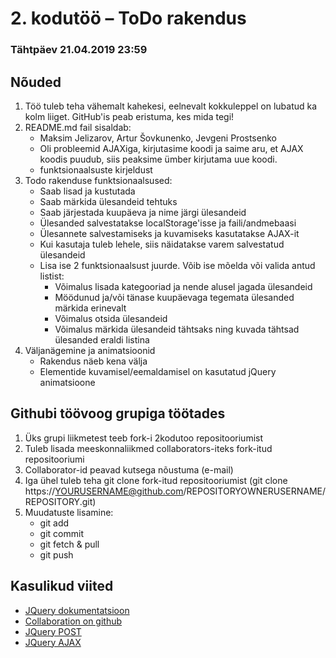 # 2. kodutöö – ToDo rakendus

### Tähtpäev 21.04.2019 23:59

## Nõuded

1. Töö tuleb teha vähemalt kahekesi, eelnevalt kokkuleppel on lubatud ka kolm liiget. GitHub'is peab eristuma, kes mida tegi!
1. README.md fail sisaldab:
    * Maksim Jelizarov, Artur Šovkunenko, Jevgeni Prostsenko
    * Oli probleemid AJAXiga, kirjutasime koodi ja saime aru, et AJAX koodis puudub, siis peaksime ümber kirjutama uue koodi. 
    * funktsionaalsuste kirjeldust
1. Todo rakenduse funktsionaalsused:   
    * Saab lisad ja kustutada
    * Saab märkida ülesandeid tehtuks
    * Saab järjestada kuupäeva ja nime järgi ülesandeid
    * Ülesanded salvestatakse localStorage'isse ja faili/andmebaasi
    * Ülesannete salvestamiseks ja kuvamiseks kasutatakse AJAX-it
    * Kui kasutaja tuleb lehele, siis näidatakse varem salvestatud ülesandeid
    * Lisa ise 2 funktsionaalsust juurde. Võib ise mõelda või valida antud listist:
         * Võimalus lisada kategooriad ja nende alusel jagada ülesandeid
         * Möödunud ja/või tänase kuupäevaga tegemata ülesanded märkida erinevalt
         * Võimalus otsida ülesandeid
         * Võimalus märkida ülesandeid tähtsaks ning kuvada tähtsad ülesanded eraldi listina
1. Väljanägemine ja animatsioonid
    * Rakendus näeb kena välja
    * Elementide kuvamisel/eemaldamisel on kasutatud jQuery animatsioone


## Githubi töövoog grupiga töötades

1. Üks grupi liikmetest teeb fork-i 2kodutoo repositooriumist
2. Tuleb lisada meeskonnaliikmed collaborators-iteks fork-itud repositooriumi
3. Collaborator-id peavad kutsega nõustuma (e-mail)
4. Iga ühel tuleb teha git clone fork-itud repositooriumist (git clone https://YOURUSERNAME@github.com/REPOSITORYOWNERUSERNAME/REPOSITORY.git)
5. Muudatuste lisamine:
     * git add
     * git commit
     * git fetch & pull
     * git push

## Kasulikud viited
* [JQuery dokumentatsioon](http://api.jquery.com)
* [Collaboration on github](https://github.com/eesrakenduste-arendamine-2019/2kodutoo/settings/collaboration)
* [JQuery POST](https://api.jquery.com/jquery.post/)
* [JQuery AJAX](http://api.jquery.com/jquery.ajax/)
